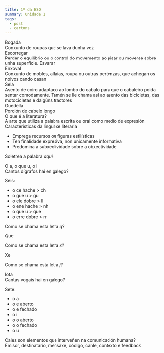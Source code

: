 ```yaml
---
title: 1º da ESO
summary: Unidade 1
tags:
  - post
  - cartons
---
```



<e-card color="1">
  <div>Bogada</div>
  <div>Conxunto de roupas que se lava dunha vez</div>
</e-card>

<e-card color="1">
  <div>Escorregar</div>
  <div>Perder o equilibrio ou o control do movemento ao pisar ou moverse sobre unha superficie. Esvarar</div>
</e-card>

<e-card color="1">
  <div>Enxoval</div>
  <div>Conxunto de mobles, alfaias, roupa ou outras pertenzas, que achegan os noivos cando casan</div>
</e-card>

<e-card color="1">
  <div>Sela</div>
  <div>Asento de coiro adaptado ao lombo do cabalo para que o cabaleiro poida sentar comodamente. Tamén se lle chama así ao asento das bicicletas, das motocicletas e dalgúns tractores</div>
</e-card>

<e-card color="1">
  <div>Guedella</div>
  <div>Porción de cabelo longo</div>
</e-card>

<e-card color="2">
  <div>O que é a literatura?</div>
  <div>A arte que utiliza a palabra escrita ou oral como medio de expresión</div>
</e-card>

<e-card color="2">
  <div>Características da linguaxe literaria</div>
 <div>

- Emprega recursos ou figuras estilísticas
- Ten finalidade expresiva, non unicamente informativa
- Predomina a subxectividade sobre a obxectividade

</div>


</e-card>

<e-card color="3">
  <div>

Soletrea a palabra *aquí*

</div>
  <div>O a, o que u, o i</div>
</e-card>

<e-card color="3">
  <div>Cantos dígrafos hai en galego?</div>
  <div>

Seis:

- o ce hache > ch
- o gue u > gu
- o ele dobre > ll
- o ene hache > nh
- o que u > que
- o erre dobre > rr
</div>
</e-card>

<e-card color="3">
  <div>

Como se chama esta letra *q*?

  </div>
  <div>Que</div>
</e-card>

<e-card color="3">
  <div>

Como se chama esta letra *x*?

</div>
  <div>Xe</div>
</e-card>

<e-card color="3">
  <div>

Como se chama esta letra *j*?
</div>
  <div>Iota</div>
</e-card>

<e-card color="3">
  <div>Cantas vogais hai en galego?</div>
  <div>

Sete:

- o a
- o e aberto
- o e fechado
- o i
- o o aberto
- o o fechado
- o u

</div>
</e-card>

<e-card color="4">
  <div>Cales son elementos que interveñen na comunicación humana?</div>
  <div>Emisor, destinatario, mensaxe, código, canle, contexto e feedback </div>
</e-card>